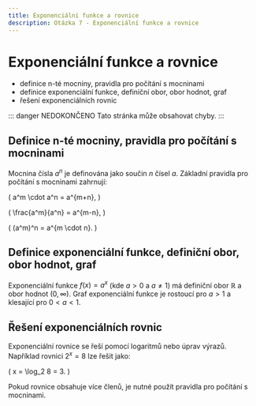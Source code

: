 ```yaml
---
title: Exponenciální funkce a rovnice
description: Otázka 7 - Exponenciální funkce a rovnice
---
```


# **Exponenciální funkce a rovnice**

- definice n-té mocniny, pravidla pro počítání s mocninami
- definice exponenciální funkce, definiční obor, obor hodnot, graf
- řešení exponenciálních rovnic

::: danger NEDOKONČENO
Tato stránka může obsahovat chyby.
:::

## **Definice n-té mocniny, pravidla pro počítání s mocninami**

Mocnina čísla $a^n$ je definována jako součin $n$ čísel $a$. Základní pravidla pro počítání s mocninami zahrnují:

\(
a^m \cdot a^n = a^{m+n},
\)

\(
\frac{a^m}{a^n} = a^{m-n},
\)

\(
(a^m)^n = a^{m \cdot n}.
\)

## **Definice exponenciální funkce, definiční obor, obor hodnot, graf**

Exponenciální funkce $f(x) = a^x$ (kde $a > 0$ a $a \neq 1$) má definiční obor $\mathbb{R}$ a obor hodnot $(0, \infty)$. Graf exponenciální funkce je rostoucí pro $a > 1$ a klesající pro $0 < a < 1$.

## **Řešení exponenciálních rovnic**

Exponenciální rovnice se řeší pomocí logaritmů nebo úprav výrazů. Například rovnici $2^x = 8$ lze řešit jako:

\(
x = \log_2 8 = 3.
\)

Pokud rovnice obsahuje více členů, je nutné použít pravidla pro počítání s mocninami.
